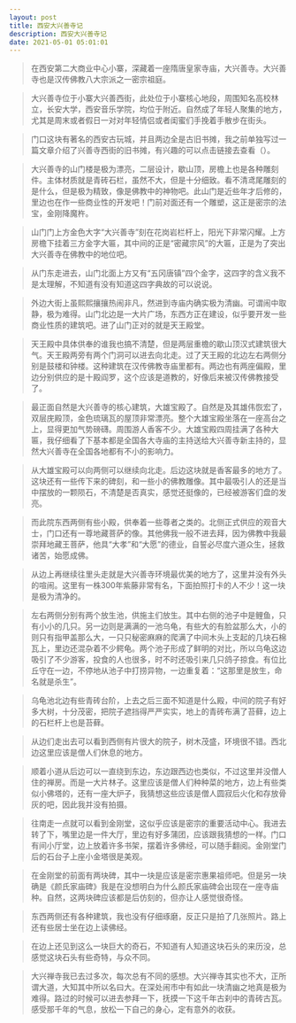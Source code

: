 ```yaml
---
layout: post
title: 西安大兴善寺记
description: 西安大兴善寺记
date: 2021-05-01 05:01:01
---
```

> 在西安第二大商业中心小寨，深藏着一座隋唐皇家寺庙，大兴善寺。大兴善寺也是汉传佛教八大宗派之一密宗祖庭。

> 大兴善寺位于小寨大兴善西街，此处位于小寨核心地段，周围知名高校林立，长安大学，西安音乐学院，均位于附近。自然成了年轻人聚集的地方，尤其是周末或者假日一对对年轻情侣或者闺蜜们手挽着手散步在街头。

> 门口这块有著名的西安古玩城，并且两边全是古旧书摊，我之前单独写过一篇文章介绍了兴善寺西街的旧书摊，有兴趣的可以点击链接去查看（）。

> 大兴善寺的山门楼是极为漂亮，二层设计，歇山顶，房檐上也是各种雕刻件。主体材质就是青砖石栏，虽然不大，但是十分细致。看不清鸢尾雕刻的是什么，但是极为精致，像是佛教中的神物吧。此山门是近些年才后修的，里边也在作一些商业性的开发吧！门前对面还有一个雕塑，这正是密宗的法宝，金刚降魔杵。

> 山门门上方金色大字“大兴善寺”刻在花岗岩栏杆上，阳光下非常闪耀。上方房檐下挂着三方金字大匾，其中间的正是“密藏宗风”的大匾，正是为了突出大兴善寺在佛教中的地位吧。

> 从门东走进去，山门北面上方又有“五冈唐镇”四个金字，这四字的含义我不是太理解，不知道有没有知道这四字典故的可以说说。

> 外边大街上虽熙熙攘攘热闹非凡，然进到寺庙内确实极为清幽。可谓闹中取静，极为难得。山门北边是一大片广场，东西方正在建设，似乎要开发一些商业性质的建筑吧。进了山门正对的就是天王殿堂。

> 天王殿中具体供奉的谁我也搞不清楚，但是两层重檐的歇山顶汉式建筑很大气。天王殿两旁有两个门洞可以进去向北走。过了天王殿的北边左右两侧分别是鼓楼和钟楼。这种建筑在汉传佛教寺庙里都有。两边也有两座偏殿，里边分别供应的是十殿阎罗，这个应该是道教的，好像后来被汉传佛教接受了。

> 最正面自然是大兴善寺的核心建筑，大雄宝殿了。自然是及其雄伟恢宏了，双层庑殿顶，金色琉璃瓦的屋顶非常漂亮。整个大雄宝殿坐落在一座高台之上，显得更加气势磅礴。周围游人香客不少。大雄宝殿四周挂满了各种大匾，我仔细看了下基本都是全国各大寺庙的主持送给大兴善寺新主持的，显然大兴善寺在全国各地都有不小的影响力。

> 从大雄宝殿可以向两侧可以继续向北走。后边这块就是香客最多的地方了。这块还有一些传下来的碑刻，和一些小的佛教雕像。其中最吸引人的还是当中摆放的一颗陨石，不清楚是否真实，感觉还挺像的，已经被游客们盘的发亮。

> 而此院东西两侧有些小殿，供奉着一些尊者之类的。北侧正式供应的观音大士，门口还有一尊地藏菩萨的像。其他佛我一般不进去拜，因为佛教中我最崇拜地藏王菩萨，他具“大孝”和“大愿”的德业，自誓必尽度六道众生，拯救诸苦，始愿成佛。

> 从边上再继续往里头走就是大兴善寺环境最优美的地方了，这里并没有外头的喧闹。这里有一株300年紫藤非常有名，下面拍照打卡的人不少！这一块是极为清净的。

> 左右两侧分别有两个放生池，供施主们放生。其中右侧的池子中是鲤鱼，只有小小的几只。另一边则是满满的一池乌龟，有些大的有脸盆那么大，小的则只有指甲盖那么大，一只只秘密麻麻的爬满了中间木头上支起的几块石棉瓦上，里边还混杂着不少鳄龟。两个池子形成了鲜明的对比，所以乌龟这边吸引了不少游客，投食的人也很多，时不时还吸引来几只鸽子掠食。有位比丘守在一边，不停地从池子中打捞异物，一边重复着：“这那里是放生，命名就是杀生”。

> 乌龟池北边有些青砖台阶，上去之后三面不知道是什么殿，中间的院子有好多大树，十分茂密，把院子遮挡得严严实实，地上的青砖布满了苔藓，边上的石栏杆上也是苔藓。

> 从边们走出去可以看到西侧有片很大的院子，树木茂盛，环境很不错。西北边这里应该是僧人们休息的地方。

> 顺着小道从后边可以一直绕到东边，东边跟西边也类似，不过这里并没僧人住的禅房。而是一大片林子。这里应该是僧人们种种菜的地方，边上有些类似小佛塔的，还有一座大炉子，我猜想这些应该是僧人圆寂后火化和存放骨灰的吧，因此我并没有拍摄。

> 往南走一点就可以看到金刚堂，这似乎应该是密宗的重要活动中心。我进去转了下，嘴里边是一件大厅，里边有好多蒲团，应该跟我猜想的一样。门口有间小厅堂，边上放着许多书架，摆着许多佛经，可以随手翻阅。金刚堂门后的石台子上座小金塔很是美观。

> 在金刚堂的前面有两块碑，其中一块是应该是密宗惠果祖师吧。但是另一块确是《颜氏家庙碑》我是在没想明白为什么颜氏家庙碑会出现在一座寺庙种。自然，这两块碑应该都是后仿刻的，但亦让人感觉很奇怪。

> 东西两侧还有各种建筑，我也没有仔细琢磨，反正只是拍了几张照片。路上还有些居士坐在边上读佛经。

> 在边上还见到这么一块巨大的奇石，不知道有人知道这块石头的来历没，总感觉这块石头有些奇特，与众不同。

> 大兴禅寺我已去过多次，每次总有不同的感想。大兴禅寺其实也不大，正所谓大道，大知其中所以名曰大。在深处闹市中有如此一块清幽之地真是极为难得。路过的时候可以进去参拜一下，抚摸一下这千年古刹中的青砖古瓦。感受那千年的气息，放松一下自己的身心，定有意外的收获。

